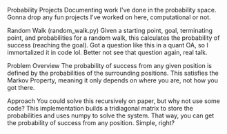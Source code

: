 Probability Projects
Documenting work I've done in the probability space. Gonna drop any fun projects I've worked on here, computational or not.

Random Walk (random_walk.py)
Given a starting point, goal, terminating point, and probabilities for a random walk, this calculates the probability of success (reaching the goal). Got a question like this in a quant OA, so I immortalized it in code lol. Better not see that question again, real talk.

Problem Overview
The probability of success from any given position is defined by the probabilities of the surrounding positions. This satisfies the Markov Property, meaning it only depends on where you are, not how you got there.

Approach
You could solve this recursively on paper, but why not use some code? This implementation builds a tridiagonal matrix to store the probabilities and uses numpy to solve the system. That way, you can get the probability of success from any position. Simple, right?
